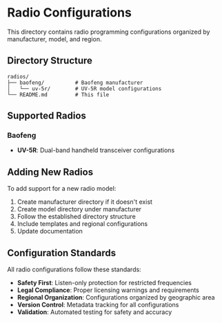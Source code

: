 # Radio Configurations

This directory contains radio programming configurations organized by
manufacturer, model, and region.

## Directory Structure

```
radios/
├── baofeng/          # Baofeng manufacturer
│   └── uv-5r/        # UV-5R model configurations
└── README.md         # This file
```

## Supported Radios

### Baofeng

- **UV-5R**: Dual-band handheld transceiver configurations

## Adding New Radios

To add support for a new radio model:

1. Create manufacturer directory if it doesn't exist
2. Create model directory under manufacturer
3. Follow the established directory structure
4. Include templates and regional configurations
5. Update documentation

## Configuration Standards

All radio configurations follow these standards:

- **Safety First**: Listen-only protection for restricted frequencies
- **Legal Compliance**: Proper licensing warnings and requirements
- **Regional Organization**: Configurations organized by geographic area
- **Version Control**: Metadata tracking for all configurations
- **Validation**: Automated testing for safety and accuracy
